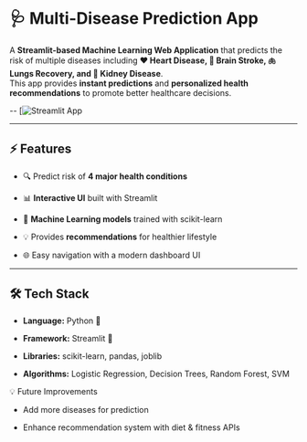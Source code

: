 # 🩺 Multi-Disease Prediction App

A **Streamlit-based Machine Learning Web Application** that predicts the risk of multiple diseases including **❤️ Heart Disease, 🧠 Brain Stroke, 🫁 Lungs Recovery, and 🧬 Kidney Disease**.  
This app provides **instant predictions** and **personalized health recommendations** to promote better healthcare decisions.  

--
[![Streamlit App](https://nandini-sharma-multi-diseases-prediction-app.streamlit.app/)

---

## ⚡ Features

- 🔍 Predict risk of **4 major health conditions**
  
- 📊 **Interactive UI** built with Streamlit
  
- 🤖 **Machine Learning models** trained with scikit-learn
  
- 💡 Provides **recommendations** for healthier lifestyle
  
- 🌐 Easy navigation with a modern dashboard UI

---

## 🛠️ Tech Stack

- **Language:** Python 🐍

- **Framework:** Streamlit 🎈
  
- **Libraries:** scikit-learn, pandas, joblib
  
- **Algorithms:** Logistic Regression, Decision Trees, Random Forest, SVM  


💡 Future Improvements

- Add more diseases for prediction

- Enhance recommendation system with diet & fitness APIs
